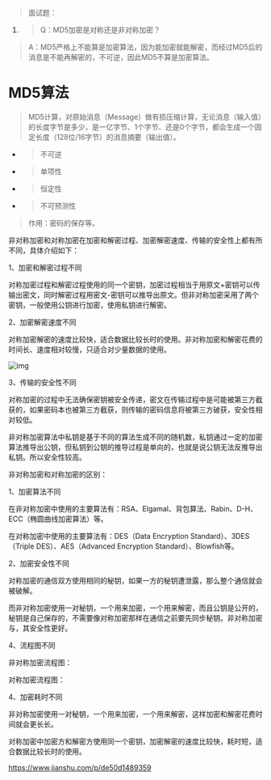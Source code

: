 > 面试题：

1. > Q：MD5加密是对称还是非对称加密？

> A：MD5严格上不能算是加密算法，因为能加密就能解密，而经过MD5后的消息是不能再解密的，不可逆，因此MD5不算是加密算法。

# MD5算法

> MD5计算，对原始消息（Message）做有损压缩计算，无论消息（输入值）的长度字节是多少，是一亿字节、1个字节、还是0个字节，都会生成一个固定长度（128位/16字节）的消息摘要（输出值）。

- > 不可逆

- > 单项性

- > 恒定性

- > 不可预测性

> 作用：密码的保存等。



非对称加密和对称加密在加密和解密过程、加密解密速度、传输的安全性上都有所不同，具体介绍如下：

1、加密和解密过程不同

对称加密过程和解密过程使用的同一个密钥，加密过程相当于用原文+密钥可以传输出密文，同时解密过程用密文-密钥可以推导出原文。但非对称加密采用了两个密钥，一般使用公钥进行加密，使用私钥进行解密。

2、加密解密速度不同

对称加密解密的速度比较快，适合数据比较长时的使用。非对称加密和解密花费的时间长、速度相对较慢，只适合对少量数据的使用。

![img](https://xiaomi.f.mioffice.cn/space/api/box/stream/download/asynccode/?code=MTYwNDVhNThjMjdjYTAwZDgwMTJjZGEwYjk2MjUzMzRfS21IOXVPaDJ1Qk5rRW42cnFxYmNmZUJaTzBLSEE4STFfVG9rZW46Ym94azRlUDU5djJ2Q2pqMEZXdnNqcXk5ektoXzE2NzQ5NjAzMzQ6MTY3NDk2MzkzNF9WNA)

3、传输的安全性不同

对称加密的过程中无法确保密钥被安全传递，密文在传输过程中是可能被第三方截获的，如果密码本也被第三方截获，则传输的密码信息将被第三方破获，安全性相对较低。

非对称加密算法中私钥是基于不同的算法生成不同的随机数，私钥通过一定的加密算法推导出公钥，但私钥到公钥的推导过程是单向的，也就是说公钥无法反推导出私钥。所以安全性较高。







非对称加密和对称加密的区别：

1、加密算法不同

在非对称加密中使用的主要算法有：RSA、Elgamal、背包算法、Rabin、D-H、ECC（椭圆曲线加密算法）等。

在对称加密中使用的主要算法有：DES（Data Encryption Standard）、3DES（Triple DES）、AES（Advanced Encryption Standard）、Blowfish等。

2、加密安全性不同

对称加密的通信双方使用相同的秘钥，如果一方的秘钥遭泄露，那么整个通信就会被破解。

而非对称加密使用一对秘钥，一个用来加密，一个用来解密，而且公钥是公开的，秘钥是自己保存的，不需要像对称加密那样在通信之前要先同步秘钥。非对称加密与，其安全性更好。

4、流程图不同

非对称加密流程图：



  

 



 

 

 

对称加密流程图：



  

 



 

 

 

4、加密耗时不同

非对称加密使用一对秘钥，一个用来加密，一个用来解密，这样加密和解密花费时间就会更长长。

对称加密中加密方和解密方使用同一个密钥，加密解密的速度比较快，耗时短，适合数据比较长时的使用。







https://www.jianshu.com/p/de50d1489359
